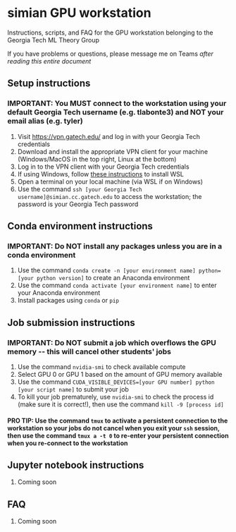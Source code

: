 # simian GPU workstation
Instructions, scripts, and FAQ for the GPU workstation belonging to the Georgia Tech ML Theory Group

If you have problems or questions, please message me on Teams *after reading this entire document*

## Setup instructions
### IMPORTANT: You MUST connect to the workstation using your default Georgia Tech username (e.g. tlabonte3) and NOT your email alias (e.g. tyler)

1. Visit <https://vpn.gatech.edu/> and log in with your Georgia Tech credentials
2. Download and install the appropriate VPN client for your machine (Windows/MacOS in the top right, Linux at the bottom)
3. Log in to the VPN client with your Georgia Tech credentials
4. If using Windows, follow [these instructions](https://learn.microsoft.com/en-us/windows/wsl/install) to install WSL
5. Open a terminal on your local machine (via WSL if on Windows)
6. Use the command `ssh [your Georgia Tech username]@simian.cc.gatech.edu` to access the workstation; the password is your Georgia Tech password

## Conda environment instructions
### IMPORTANT: Do NOT install any packages unless you are in a conda environment

1. Use the command `conda create -n [your environment name] python=[your python version]` to create an Anaconda environment
2. Use the command `conda activate [your environment name]` to enter your Anaconda environment
3. Install packages using `conda` or `pip`

## Job submission instructions
### IMPORTANT: Do NOT submit a job which overflows the GPU memory -- this will cancel other students' jobs

1. Use the command `nvidia-smi` to check available compute
2. Select GPU 0 or GPU 1 based on the amount of GPU memory available
3. Use the command `CUDA_VISIBLE_DEVICES=[your GPU number] python [your script name]` to submit your job
4. To kill your job prematurely, use `nvidia-smi` to check the process id (make sure it is correct!), then use the command `kill -9 [process id]`

#### PRO TIP: Use the command `tmux` to activate a persistent connection to the workstation so your jobs do not cancel when you exit your `ssh` session, then use the command `tmux a -t 0` to re-enter your persistent connection when you re-connect to the workstation

## Jupyter notebook instructions

1. Coming soon

## FAQ

1. Coming soon
